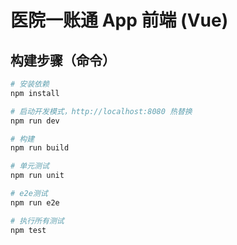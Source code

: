 # 医院一账通 App 前端 (Vue)

## 构建步骤（命令）

``` bash
# 安装依赖
npm install

# 启动开发模式，http://localhost:8080 热替换
npm run dev

# 构建
npm run build

# 单元测试
npm run unit

# e2e测试
npm run e2e

# 执行所有测试
npm test
```
